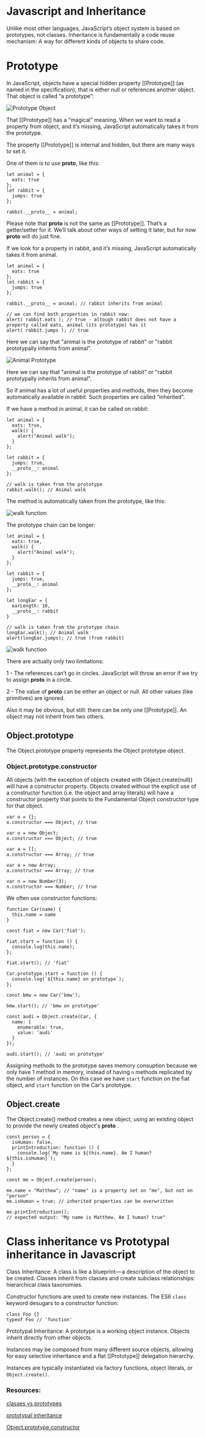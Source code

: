 # Javascript and Inheritance

Unlike most other languages, JavaScript’s object system is based on prototypes, not classes.
Inheritance is fundamentally a code reuse mechanism: A way for different kinds of objects to share code.

# Prototype

In JavaScript, objects have a special hidden property [[Prototype]] (as named in the specification), that is either null or references another object. That object is called “a prototype”:

![Prototype Object](./img-01.png)

That [[Prototype]] has a “magical” meaning. When we want to read a property from object, and it’s missing, JavaScript automatically takes it from the prototype.

The property [[Prototype]] is internal and hidden, but there are many ways to set it.

One of them is to use __proto__, like this:

```
let animal = {
  eats: true
};
let rabbit = {
  jumps: true
};

rabbit.__proto__ = animal;
```

Please note that __proto__ is not the same as [[Prototype]]. That’s a getter/setter for it. We’ll talk about other ways of setting it later, but for now __proto__ will do just fine.

If we look for a property in rabbit, and it’s missing, JavaScript automatically takes it from animal.

```
let animal = {
  eats: true
};
let rabbit = {
  jumps: true
};

rabbit.__proto__ = animal; // rabbit inherits from animal

// we can find both properties in rabbit now:
alert( rabbit.eats ); // true - altough rabbit does not have a property called eats, animal (its prototype) has it
alert( rabbit.jumps ); // true
```

Here we can say that "animal is the prototype of rabbit" or "rabbit prototypally inherits from animal".

![Animal Prototype](./img-02.png)

Here we can say that "animal is the prototype of rabbit" or "rabbit prototypally inherits from animal".

So if animal has a lot of useful properties and methods, then they become automatically available in rabbit. Such properties are called “inherited”.

If we have a method in animal, it can be called on rabbit:

```
let animal = {
  eats: true,
  walk() {
    alert("Animal walk");
  }
};

let rabbit = {
  jumps: true,
  __proto__: animal
};

// walk is taken from the prototype
rabbit.walk(); // Animal walk
```

The method is automatically taken from the prototype, like this:

![walk function](./img-03.png)

The prototype chain can be longer:

```
let animal = {
  eats: true,
  walk() {
    alert("Animal walk");
  }
};

let rabbit = {
  jumps: true,
  __proto__: animal
};

let longEar = {
  earLength: 10,
  __proto__: rabbit
}

// walk is taken from the prototype chain
longEar.walk(); // Animal walk
alert(longEar.jumps); // true (from rabbit)
```

![walk function](./img-04.png)

There are actually only two limitations:

1 - The references can’t go in circles. JavaScript will throw an error if we try to assign __proto__ in a circle.

2 - The value of __proto__ can be either an object or null. All other values (like primitives) are ignored.

Also it may be obvious, but still: there can be only one [[Prototype]]. An object may not inherit from two others.

## Object.prototype

The Object.prototype property represents the Object prototype object.

### Object.prototype.constructor

All objects (with the exception of objects created with Object.create(null)) will have a constructor property.  Objects created without the explicit use of a constructor function (i.e. the object and array literals) will have a constructor property that points to the Fundamental Object constructor type for that object.

```
var o = {};
o.constructor === Object; // true

var o = new Object;
o.constructor === Object; // true

var a = [];
a.constructor === Array; // true

var a = new Array;
a.constructor === Array; // true

var n = new Number(3);
n.constructor === Number; // true
```

We often use constructor functions:

```
function Car(name) {
  this.name = name
}

const fiat = new Car('fiat');

fiat.start = function () {
  console.log(this.name);
};

fiat.start(); // 'fiat'

Car.prototype.start = function () {
  console.log(`${this.name} on prototype`);
};

const bmw = new Car('bmw');

bmw.start(); // 'bmw on prototype'

const audi = Object.create(Car, {
  name: {
    enumerable: true,
    value: 'audi'
  }
});

audi.start(); // 'audi on prototype'
```

Assigning methods to the prototype saves memory consuption because we only have 1 method in memory, instead of having `n` methods replicated by the number of instances. On this case we have `start` function on the fiat object, and `start` function on the Car's prototype.

## Object.create

The Object.create() method creates a new object, using an existing object to provide the newly created object's __proto__ .

```
const person = {
  isHuman: false,
  printIntroduction: function () {
    console.log(`My name is ${this.name}. Am I human? ${this.isHuman}`);
  }
};

const me = Object.create(person);

me.name = "Matthew"; // "name" is a property set on "me", but not on "person"
me.isHuman = true; // inherited properties can be overwritten

me.printIntroduction();
// expected output: "My name is Matthew. Am I human? true"
```

# Class inheritance vs Prototypal inheritance in Javascript

Class Inheritance: A class is like a blueprint — a description of the object to be created. Classes inherit from classes and create subclass relationships: hierarchical class taxonomies.

Constructor functions are used to create new instances. The ES6 `class` keyword desugars to a constructor function:

```
class Foo {}
typeof Foo // 'function'
```

Prototypal Inheritance: A prototype is a working object instance. Objects inherit directly from other objects.

Instances may be composed from many different source objects, allowing for easy selective inheritance and a flat [[Prototype]] delegation hierarchy.

Instances are typically instantiated via factory functions, object literals, or `Object.create()`.


### Resources:

[classes vs prototypes](https://medium.com/javascript-scene/master-the-javascript-interview-what-s-the-difference-between-class-prototypal-inheritance-e4cd0a7562e9)

[prototypal inheritance](https://javascript.info/prototype-inheritance)

[Object.prototype.constructor](https://developer.mozilla.org/en-US/docs/Web/JavaScript/Reference/Global_Objects/Object/constructor)